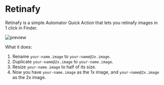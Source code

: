 # Retinafy

Retinafy is a simple Automator Quick Action that lets you retinafy images in 1 click in Finder.

![preview](https://user-images.githubusercontent.com/111456/126425737-581f2d59-a770-4dce-b71f-d17283f162c6.png)

What it does:

1. Rename `your-name.image` to `your-name@2x.image`.
2. Duplicate `your-name@2x.image` to `your-name.image`.
3. Resize `your-name.image` to half of its size.
4. Now you have `your-name.image` as the 1x image, and `your-name@2x.image` as the 2x image.
